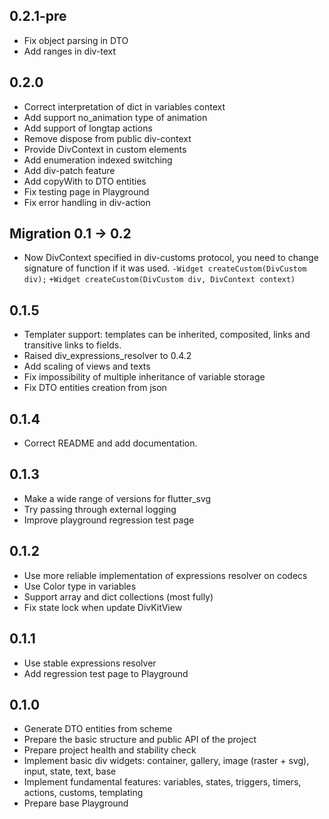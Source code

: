 ## 0.2.1-pre

* Fix object parsing in DTO
* Add ranges in div-text

## 0.2.0

* Correct interpretation of dict in variables context
* Add support no_animation type of animation
* Add support of longtap actions
* Remove dispose from public div-context
* Provide DivContext in custom elements
* Add enumeration indexed switching
* Add div-patch feature
* Add copyWith to DTO entities
* Fix testing page in Playground
* Fix error handling in div-action

## Migration 0.1 → 0.2

* Now DivContext specified in div-customs protocol, you need to change signature of function if it was used.
  `-Widget createCustom(DivCustom div);`
  `+Widget createCustom(DivCustom div, DivContext context)`

## 0.1.5

* Templater support: templates can be inherited, composited, links and transitive links to fields.
* Raised div_expressions_resolver to 0.4.2
* Add scaling of views and texts
* Fix impossibility of multiple inheritance of variable storage
* Fix DTO entities creation from json

## 0.1.4

* Correct README and add documentation.

## 0.1.3

* Make a wide range of versions for flutter_svg
* Try passing through external logging
* Improve playground regression test page

## 0.1.2

* Use more reliable implementation of expressions resolver on codecs
* Use Color type in variables
* Support array and dict collections (most fully)
* Fix state lock when update DivKitView

## 0.1.1

* Use stable expressions resolver
* Add regression test page to Playground

## 0.1.0

* Generate DTO entities from scheme
* Prepare the basic structure and public API of the project
* Prepare project health and stability check
* Implement basic div widgets: container, gallery, image (raster + svg), input, state, text, base
* Implement fundamental features: variables, states, triggers, timers, actions, customs, templating
* Prepare base Playground